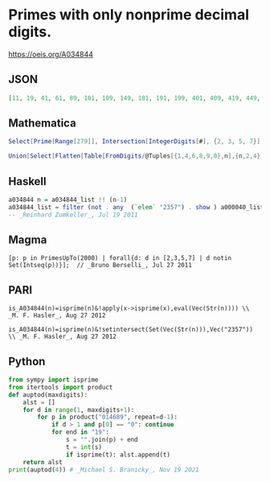 # Primes with only nonprime decimal digits\.
https://oeis.org/A034844
## JSON
```JSON
[11, 19, 41, 61, 89, 101, 109, 149, 181, 191, 199, 401, 409, 419, 449, 461, 491, 499, 601, 619, 641, 661, 691, 809, 811, 881, 911, 919, 941, 991, 1009, 1019, 1049, 1061, 1069, 1091, 1109, 1181, 1409, 1481, 1489, 1499, 1601, 1609, 1619, 1669, 1699, 1801, 1811]
```
## Mathematica
```Mathematica
Select[Prime[Range[279]], Intersection[IntegerDigits[#], {2, 3, 5, 7}] == {} &] (* _Jayanta Basu_, Apr 18 2013 *)
```
```Mathematica
Union[Select[Flatten[Table[FromDigits/@Tuples[{1,4,6,8,9,0},n],{n,2,4}]],PrimeQ]] (* _Harvey P. Dale_, Dec 08 2014 *)
```
## Haskell
```Haskell
a034844 n = a034844_list !! (n-1)
a034844_list = filter (not . any  (`elem` "2357") . show ) a000040_list
-- _Reinhard Zumkeller_, Jul 19 2011
```
## Magma
```Magma
[p: p in PrimesUpTo(2000) | forall{d: d in [2,3,5,7] | d notin Set(Intseq(p))}];  // _Bruno Berselli_, Jul 27 2011
```
## PARI
```PARI
is_A034844(n)=isprime(n)&!apply(x->isprime(x),eval(Vec(Str(n)))) \\ _M. F. Hasler_, Aug 27 2012
```
```PARI
is_A034844(n)=isprime(n)&!setintersect(Set(Vec(Str(n))),Vec("2357")) \\ _M. F. Hasler_, Aug 27 2012
```
## Python
```Python
from sympy import isprime
from itertools import product
def auptod(maxdigits):
    alst = []
    for d in range(1, maxdigits+1):
        for p in product("014689", repeat=d-1):
            if d > 1 and p[0] == "0": continue
            for end in "19":
                s = "".join(p) + end
                t = int(s)
                if isprime(t): alst.append(t)
    return alst
print(auptod(4)) # _Michael S. Branicky_, Nov 19 2021
```
